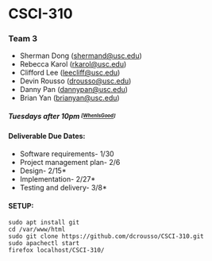 # CSCI-310

### Team 3
 - Sherman Dong ([shermand@usc.edu](mailto:shermand@usc.edu))
 - Rebecca Karol ([rkarol@usc.edu](mailto:rkarol@usc.edu))
 - Clifford Lee ([leecliff@usc.edu](mailto:leecliff@usc.edu))
 - Devin Rousso ([drousso@usc.edu](mailto:drousso@usc.edu))
 - Danny Pan ([dannypan@usc.edu](mailto:dannypan@usc.edu))
 - Brian Yan ([brianyan@usc.edu](mailto:brianyan@usc.edu))

##### Tuesdays after 10pm <sup><sub>[[WhenIsGood](http://whenisgood.net/jk27zpz/results/sf3x4eg)]</sub></sup>

#### Deliverable Due Dates:
   - Software requirements- 1/30 </br>
   - Project management plan- 2/6 </br>
   - Design- 2/15* </br>
   - Implementation- 2/27* </br>
   - Testing and delivery- 3/8* </br>


#### SETUP:
```Shell
sudo apt install git
cd /var/www/html
sudo git clone https://github.com/dcrousso/CSCI-310.git
sudo apachectl start
firefox localhost/CSCI-310/
```
